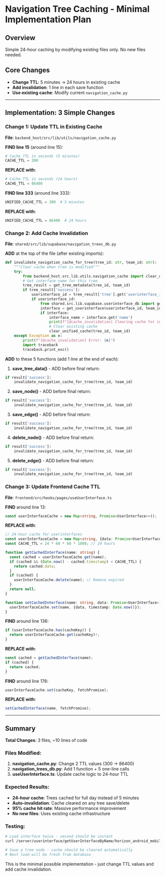 # Navigation Tree Caching - Minimal Implementation Plan

## Overview
Simple 24-hour caching by modifying existing files only. No new files needed.

## Core Changes
- **Change TTL**: 5 minutes → 24 hours in existing cache
- **Add invalidation**: 1 line in each save function
- **Use existing cache**: Modify current `navigation_cache.py`

---

## Implementation: 3 Simple Changes

### Change 1: Update TTL in Existing Cache
**File**: `backend_host/src/lib/utils/navigation_cache.py`

**FIND line 15** (around line 15):
```python
# Cache TTL in seconds (5 minutes)
CACHE_TTL = 300
```

**REPLACE with**:
```python
# Cache TTL in seconds (24 hours)
CACHE_TTL = 86400
```

**FIND line 333** (around line 333):
```python
UNIFIED_CACHE_TTL = 300  # 5 minutes
```

**REPLACE with**:
```python
UNIFIED_CACHE_TTL = 86400  # 24 hours
```

### Change 2: Add Cache Invalidation
**File**: `shared/src/lib/supabase/navigation_trees_db.py`

**ADD** at the top of the file (after existing imports):
```python
def invalidate_navigation_cache_for_tree(tree_id: str, team_id: str):
    """Clear cache when tree is modified"""
    try:
        from backend_host.src.lib.utils.navigation_cache import clear_unified_cache
        # Get interface name for this tree
        tree_result = get_tree_metadata(tree_id, team_id)
        if tree_result['success']:
            userinterface_id = tree_result['tree'].get('userinterface_id')
            if userinterface_id:
                from shared.src.lib.supabase.userinterface_db import get_userinterface
                interface = get_userinterface(userinterface_id, team_id)
                if interface:
                    interface_name = interface.get('name')
                    print(f"[@cache_invalidation] Clearing cache for interface: {interface_name}, tree: {tree_id}")
                    # Clear existing cache
                    clear_unified_cache(tree_id, team_id)
    except Exception as e:
        print(f"[@cache_invalidation] Error: {e}")
        import traceback
        traceback.print_exc()
```

**ADD** to these 5 functions (add 1 line at the end of each):

1. **save_tree_data()** - ADD before final return:
```python
if result['success']:
    invalidate_navigation_cache_for_tree(tree_id, team_id)
```

2. **save_node()** - ADD before final return:
```python
if result['success']:
    invalidate_navigation_cache_for_tree(tree_id, team_id)
```

3. **save_edge()** - ADD before final return:
```python
if result['success']:
    invalidate_navigation_cache_for_tree(tree_id, team_id)
```

4. **delete_node()** - ADD before final return:
```python
if result['success']:
    invalidate_navigation_cache_for_tree(tree_id, team_id)
```

5. **delete_edge()** - ADD before final return:
```python
if result['success']:
    invalidate_navigation_cache_for_tree(tree_id, team_id)
```

### Change 3: Update Frontend Cache TTL
**File**: `frontend/src/hooks/pages/useUserInterface.ts`

**FIND** around line 13:
```typescript
const userInterfaceCache = new Map<string, Promise<UserInterface>>();
```

**REPLACE with**:
```typescript
// 24-hour cache for userinterfaces
const userInterfaceCache = new Map<string, {data: Promise<UserInterface>, timestamp: number}>();
const CACHE_TTL = 24 * 60 * 60 * 1000; // 24 hours

function getCachedInterface(name: string) {
  const cached = userInterfaceCache.get(name);
  if (cached && (Date.now() - cached.timestamp) < CACHE_TTL) {
    return cached.data;
  }
  if (cached) {
    userInterfaceCache.delete(name); // Remove expired
  }
  return null;
}

function setCachedInterface(name: string, data: Promise<UserInterface>) {
  userInterfaceCache.set(name, {data, timestamp: Date.now()});
}
```

**FIND** around line 136:
```typescript
if (userInterfaceCache.has(cacheKey)) {
  return userInterfaceCache.get(cacheKey)!;
}
```

**REPLACE with**:
```typescript
const cached = getCachedInterface(name);
if (cached) {
  return cached;
}
```

**FIND** around line 176:
```typescript
userInterfaceCache.set(cacheKey, fetchPromise);
```

**REPLACE with**:
```typescript
setCachedInterface(name, fetchPromise);
```

---

## Summary

**Total Changes**: 3 files, ~10 lines of code

### Files Modified:
1. **navigation_cache.py**: Change 2 TTL values (300 → 86400)
2. **navigation_trees_db.py**: Add 1 function + 5 one-line calls  
3. **useUserInterface.ts**: Update cache logic to 24-hour TTL

### Expected Results:
- **24-hour cache**: Trees cached for full day instead of 5 minutes
- **Auto-invalidation**: Cache cleared on any tree save/delete
- **95% cache hit rate**: Massive performance improvement
- **No new files**: Uses existing cache infrastructure

### Testing:
```bash
# Load interface twice - second should be instant
curl /server/userinterface/getUserInterfaceByName/horizon_android_mobile

# Save a tree node - cache should be cleared automatically
# Next load will be fresh from database
```

This is the minimal possible implementation - just change TTL values and add cache invalidation.
